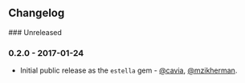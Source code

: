 ## Changelog

### Unreleased

### 0.2.0 - 2017-01-24

* Initial public release as the `estella` gem - [@cavia](https://github.com/cavvia), [@mzikherman](https://github.com/mzikherman).
